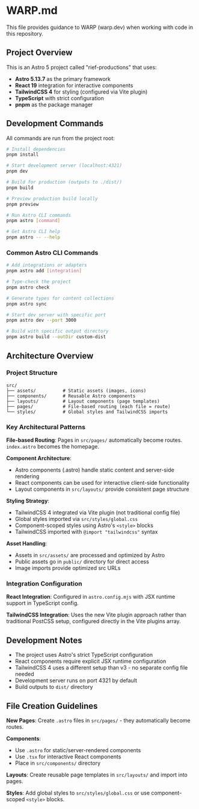 # WARP.md

This file provides guidance to WARP (warp.dev) when working with code in this repository.

## Project Overview

This is an Astro 5 project called "rief-productions" that uses:
- **Astro 5.13.7** as the primary framework
- **React 19** integration for interactive components
- **TailwindCSS 4** for styling (configured via Vite plugin)
- **TypeScript** with strict configuration
- **pnpm** as the package manager

## Development Commands

All commands are run from the project root:

```bash
# Install dependencies
pnpm install

# Start development server (localhost:4321)
pnpm dev

# Build for production (outputs to ./dist/)
pnpm build

# Preview production build locally
pnpm preview

# Run Astro CLI commands
pnpm astro [command]

# Get Astro CLI help
pnpm astro -- --help
```

### Common Astro CLI Commands

```bash
# Add integrations or adapters
pnpm astro add [integration]

# Type-check the project
pnpm astro check

# Generate types for content collections
pnpm astro sync

# Start dev server with specific port
pnpm astro dev --port 3000

# Build with specific output directory
pnpm astro build --outDir custom-dist
```

## Architecture Overview

### Project Structure
```
src/
├── assets/          # Static assets (images, icons)
├── components/      # Reusable Astro components
├── layouts/         # Layout components (page templates)
├── pages/           # File-based routing (each file = route)
└── styles/          # Global styles and TailwindCSS imports
```

### Key Architectural Patterns

**File-based Routing**: Pages in `src/pages/` automatically become routes. `index.astro` becomes the homepage.

**Component Architecture**: 
- Astro components (.astro) handle static content and server-side rendering
- React components can be used for interactive client-side functionality
- Layout components in `src/layouts/` provide consistent page structure

**Styling Strategy**:
- TailwindCSS 4 integrated via Vite plugin (not traditional config file)
- Global styles imported via `src/styles/global.css`
- Component-scoped styles using Astro's `<style>` blocks
- TailwindCSS imported with `@import "tailwindcss"` syntax

**Asset Handling**:
- Assets in `src/assets/` are processed and optimized by Astro
- Public assets go in `public/` directory for direct access
- Image imports provide optimized src URLs

### Integration Configuration

**React Integration**: Configured in `astro.config.mjs` with JSX runtime support in TypeScript config.

**TailwindCSS Integration**: Uses the new Vite plugin approach rather than traditional PostCSS setup, configured directly in the Vite plugins array.

## Development Notes

- The project uses Astro's strict TypeScript configuration
- React components require explicit JSX runtime configuration
- TailwindCSS 4 uses a different setup than v3 - no separate config file needed
- Development server runs on port 4321 by default
- Build outputs to `dist/` directory

## File Creation Guidelines

**New Pages**: Create `.astro` files in `src/pages/` - they automatically become routes.

**Components**: 
- Use `.astro` for static/server-rendered components
- Use `.tsx` for interactive React components
- Place in `src/components/` directory

**Layouts**: Create reusable page templates in `src/layouts/` and import into pages.

**Styles**: Add global styles to `src/styles/global.css` or use component-scoped `<style>` blocks.
